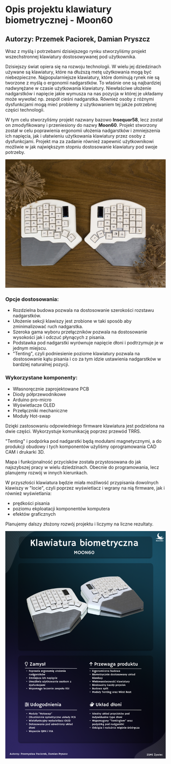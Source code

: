 # Opis projektu klawiatury biometrycznej - Moon60

## Autorzy: Przemek Paciorek, Damian Pryszcz

Wraz z myślą i potrzebami dzisiejszego rynku stworzyliśmy projekt wszechstronnej klawiatury dostosowywanej pod użytkownika.

Dzisiejszy świat opiera się na rozwoju technologii. W wielu jej dziedzinach używane są klawiatury, które na dłuższą metę użytkowania mogą być niebezpieczne. Najpopularniejsze klawiatury, które dominują rynek nie są tworzone z myślą o ergonomii nadgarstków. To właśnie one są najbardziej nadwyrężane w czasie użytkowania klawiatury. Niewłaściwe ułożenie nadgarstków i napięcie jakie wymusza na nas pozycja w której je układamy może wywołać np. zespół cieśni nadgarstka. Również osoby z różnymi dysfunkcjami mogą mieć problemy z użytkowaniem tej jakże potrzebnej części technologii.

W tym celu stworzyliśmy projekt nazwany bazowo **Insequor58**, lecz został on zmodyfikowany i przeniesiony do nazwy **Moon60**. Projekt stworzony został w celu poprawienia ergonomii ułożenia nadgarstków i zmniejszenia ich napięcia, jak i ułatwieniu użytkowania klawiatury przez osoby z dysfunkcjami. Projekt ma za zadanie również zapewnić użytkownikowi możliwie w jak największym stopniu dostosowanie klawiatury pod swoje potrzeby.

<img src="Moon60Appearance.jpg">

### Opcje dostosowania:

- Rozdzielna budowa pozwala na dostosowanie szerokości rozstawu nadgarstków.
- Ułożenie sekcji klawiszy jest zrobione w taki sposób aby zminimalizować ruch nadgarstka.
- Szeroka gama wyboru przełączników pozwala na dostosowanie wysokości jak i odczuć płynących z pisania.
- Podstawka pod nadgarstki wyrównuje napięcie dłoni i podtrzymuje je w jednym miejscu.
- "Tenting", czyli podniesienie poziome klawiatury pozwala na dostosowanie kątu pisania i co za tym idzie ustawienia nadgarstków w bardziej naturalnej pozycji.

### Wykorzystane komponenty:

- Własnoręcznie zaprojektowane PCB
- Diody półprzewodnikowe
- Arduino pro-micro
- Wyświetlacze OLED
- Przełączniki mechaniczne
- Moduły Hot-swap

Dzięki zastosowaniu odpowiedniego firmware klawiatura jest podzielona na dwie części. Wykorzystuje komunikację poprzez przewód TRRS.

"Tenting" i podpórka pod nadgarstki będą modułami magnetycznymi, a do produkcji obudowy i tych komponentów użyliśmy oprogramowania CAD CAM i drukarki 3D.

Mapa i funkcjonalność przycisków została przystosowana do jak najszybszej pracy w wielu dziedzinach. Obecnie do programowania, lecz planujemy rozwój w innych kierunkach.

W przyszłości klawiatura będzie miała możliwość przypisania dowolnych klawiszy w "locie", czyli poprzez wyświetlacz i wgrany na nią firmware, jak i również wyświetlania:

- prędkości pisania
- poziomu ekploatacji komponentów komputera
- efektów graficznych

Planujemy dalszy złożony rozwój projektu i liczymy na liczne rezultaty.

<img src="1.0/PlakatyInformacyjne/BannerCOLORFULV2Banner.png">
